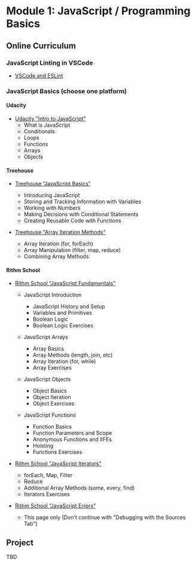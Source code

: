 # Module 1: JavaScript / Programming Basics

## Online Curriculum

### JavaScript Linting in VSCode

- [VSCode and ESLint](https://marketplace.visualstudio.com/items?itemName=dbaeumer.vscode-eslint)

### JavaScript Basics (choose one platform)

#### Udacity
  - [Udacity "Intro to JavaScript"](https://classroom.udacity.com/courses/ud803)
    - What is JavaScript
    - Conditionals
    - Loops
    - Functions
    - Arrays
    - Objects
		
#### Treehouse
  - [Treehouse "JavaScript Basics"](https://teamtreehouse.com/library/javascript-basics)
    - Introducing JavaScript
    - Storing and Tracking Information with Variables
    - Working with Numbers
    - Making Decisions with Conditional Statements
    - Creating Reusable Code with Functions

  - [Treehouse "Array Iteration Methods"](https://teamtreehouse.com/library/javascript-array-iteration-methods)
    - Array Iteration (for, forEach)
    - Array Manipulation (filter, map, reduce)
    - Combining Array Methods

#### Rithm School

  - [Rithm School "JavaScript Fundamentals"](https://www.rithmschool.com/courses/javascript)
    - JavaScript Introduction
      - JavaScript History and Setup
      - Variables and Primitives
      - Boolean Logic
      - Boolean Logic Exercises
	
    - JavaScript Arrays
      - Array Basics  
      - Array Methods (length, join, etc)
      - Array Iteration (for, while)
      - Array Exercises

    - JavaScript Objects
      - Object Basics
      - Object Iteration
      - Object Exercises

    - JavaScript Functions
      - Function Basics
      - Function Parameters and Scope
      - Anonymous Functions and IIFEs
      - Hoisting
      - Functions Exercises

  - [Rithm School "JavaScript Iterators"](https://www.rithmschool.com/courses/intermediate-javascript-part-2)
    - forEach, Map, Filter
    - Reduce
    - Additional Array Methods (some, every, find)
    - Iterators Exercises

  - [Rithm School "JavaScript Errors"](https://www.rithmschool.com/courses/intermediate-javascript/javascript-debugging-errors)
    - This page only (Don't continue with "Debugging with the Sources Tab")

## Project

TBD